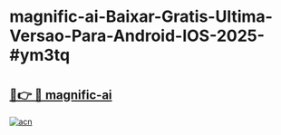 # magnific-ai-Baixar-Gratis-Ultima-Versao-Para-Android-IOS-2025-#ym3tq

# <h2><a href="https://ainizakaria.my?title=magnific-ai&ref=22M">🔗👉 🔴 magnific-ai</a></h2>

[![acn](https://github.com/user-attachments/assets/0f9c940e-d8b0-45ae-aac7-cd30a18b3e1c)](https://ainizakaria.my?title=magnific-ai&ref=22M)

